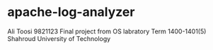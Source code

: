 # apache-log-analyzer
Ali Toosi
9821123
Final project from OS labratory
Term 1400-1401(5)
Shahroud University of Technology
